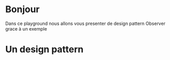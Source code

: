 # Bonjour

Dans ce playground nous allons vous presenter de design pattern Observer grace à un exemple

# Un design pattern 



